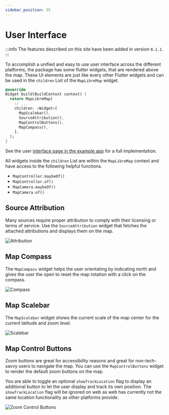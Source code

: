 ```yaml
---
sidebar_position: 35
---
```


# User Interface

:::info
The features described on this site have been added in version `0.1.1`.
:::

To accomplish a unified and easy to use user interface across the different
platforms, the package has some flutter widgets, that are rendered above the
map. These UI elements are just like every other Flutter widgets and can be used
in the `children` List of the `MapLibreMap` widget.

```dart
@override
Widget build(BuildContext context) {
  return MapLibreMap(
    // ...
    children: <Widget>[
      MapScalebar(),
      SourceAttribution(),
      MapControlButtons(),
      MapCompass(),
    ],
  );
}
```

See the
user [interface page in the example app](https://github.com/josxha/flutter-maplibre/blob/main/example/lib/user_interface_page.dart)
for a full implementation.

All widgets inside the `children` List are within the `MapLibreMap` context and
have access to the following helpful functions.

- `MapController.maybeOf()`
- `MapController.of()`
- `MapCamera.maybeOf()`
- `MapCamera.of()`

## Source Attribution

Many sources require proper attribution to comply with their licensing or terms
of service. Use the `SourceAttribution` widget that fetches the attached
attributions and displays them on the map.

![Attribution](/img/ui/attribution.jpg)

## Map Compass

The `MapCompass` widget helps the user orientating by indicating north and
gives the user the open to reset the map rotation with a click on the compass.

![Compass](/img/ui/compass.jpg)

## Map Scalebar

The `MapScalebar` widget shows the current scale of the map center for the
current latitude and zoom level.

![Scalebar](/img/ui/scalebar.jpg)

## Map Control Buttons

Zoom buttons are great for accessibility reasons and great for non-tech-savvy
users to navigate the map. You can use the `MapControlButtons` widget to render
the default zoom buttons on the map.

You are able to toggle an optional `showTrackLocation` flag to display an
additional button to let the user display and track its own position.
The `showTrackLocation` flag will be ignored on web as web has currently not the
same location functionality as other platforms provide.

![Zoom Control Buttons](/img/ui/zoom-buttons.jpg)

